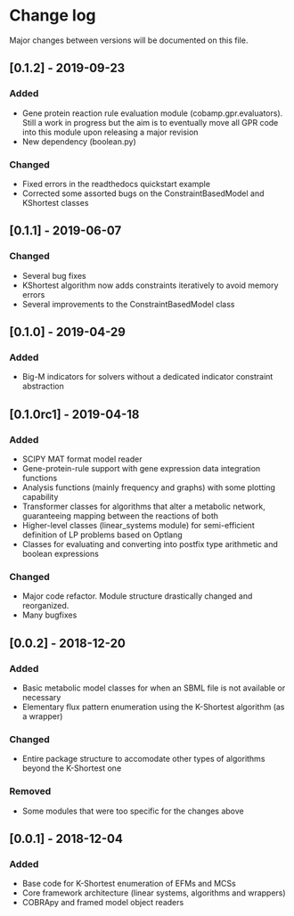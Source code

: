 # Change log
Major changes between versions will be documented on this file.
## [0.1.2] - 2019-09-23
### Added
 - Gene protein reaction rule evaluation module (cobamp.gpr.evaluators). Still a work in
 progress but the aim is to eventually move all GPR code into this module
 upon releasing a major revision
 - New dependency (boolean.py)
### Changed
 - Fixed errors in the readthedocs quickstart example
 - Corrected some assorted bugs on the ConstraintBasedModel and KShortest classes

## [0.1.1] - 2019-06-07
### Changed
 - Several bug fixes
 - KShortest algorithm now adds constraints iteratively to avoid memory errors
 - Several improvements to the ConstraintBasedModel class 

## [0.1.0] - 2019-04-29
### Added
 - Big-M indicators for solvers without a dedicated indicator constraint abstraction

## [0.1.0rc1] - 2019-04-18
### Added
 - SCIPY MAT format model reader
 - Gene-protein-rule support with gene expression data integration functions
 - Analysis functions (mainly frequency and graphs) with some plotting capability
 - Transformer classes for algorithms that alter a metabolic network, 
 guaranteeing mapping between the reactions of both
 - Higher-level classes (linear_systems module) for semi-efficient definition of LP problems based on Optlang
 - Classes for evaluating and converting into postfix type arithmetic and boolean expressions

### Changed
 - Major code refactor. Module structure drastically changed and reorganized.
 - Many bugfixes

## [0.0.2] - 2018-12-20
### Added
 - Basic metabolic model classes for when an SBML file is not available or necessary
 - Elementary flux pattern enumeration using the K-Shortest algorithm (as a wrapper)
 
### Changed
 - Entire package structure to accomodate other types of algorithms beyond the K-Shortest one

### Removed
 - Some modules that were too specific for the changes above

## [0.0.1] - 2018-12-04
### Added

- Base code for K-Shortest enumeration of EFMs and MCSs
- Core framework architecture (linear systems, algorithms and wrappers)
- COBRApy and framed model object readers